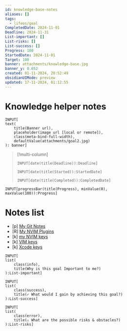 ```yaml
---
id: knowledge-base-notes
aliases: []
tags:
  - lifeos/goal
CompletedDate: 2024-11-01
Deadline: 2024-11-31
List-important: []
List-risks: []
List-success: []
Progress: 100
StartedDate: 2024-11-01
Target: 100
banner: attachments/knowledge-base.jpg
banner_y: 0.652
created: 01-11-2024, 20:52:49
obsidianUIMode: preview
updated: 17-11-2024, 01:12:55
---
```


#  Knowledge helper notes
```meta-bind
INPUT[
text(
    title(Banner url),
    placeholder(image url [local or remote]),
    class(meta-bind-full-width), 
    defaultValue(attachments/goal2.jpg)
): banner]
```

> [!multi-column]
> ```meta-bind
> INPUT[date(title(Deadline)):Deadline]
> ```
> ```meta-bind
> INPUT[date(title(Started)):StartedDate]
> ```
> ```meta-bind
> INPUT[date(title(Completed)):CompletedDate]
> ```

```meta-bind  
INPUT[progressBar(title(Progress), minValue(0), maxValue(100)):Progress]  
```

# Notes list
- [p] [My Git Notes](my-git-notes.md)
- [R] [My NVIM Plugins](nvim-plugins-info.md)
- [k] [my NVIM keys](keys-my-nvim.md)
- [k] [VIM keys](keys-vim.md)
- [k] [Xcode keys](keys-xcode.md)

```meta-bind
INPUT[
list(
    class(info),
    title(Why is this goal Important to me?)
):List-important]
```

```meta-bind
INPUT[
list(
    class(success), 
    title(✓ What would I gain by achieving this goal?)
):List-success]
```

```meta-bind
INPUT[
list(
    class(error),
    title(⚠ What are the possible risks & obstacles?)
):List-risks]
```

